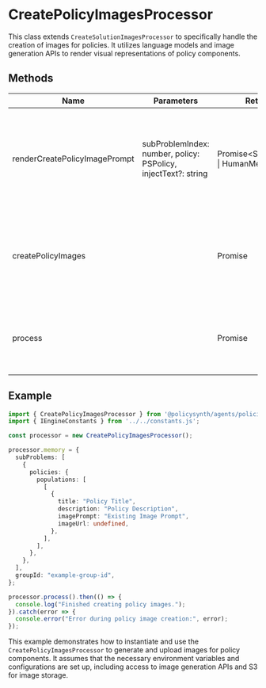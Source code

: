 # CreatePolicyImagesProcessor

This class extends `CreateSolutionImagesProcessor` to specifically handle the creation of images for policies. It utilizes language models and image generation APIs to render visual representations of policy components.

## Methods

| Name                           | Parameters                                      | Return Type | Description                                                                 |
|--------------------------------|-------------------------------------------------|-------------|-----------------------------------------------------------------------------|
| renderCreatePolicyImagePrompt  | subProblemIndex: number, policy: PSPolicy, injectText?: string | Promise<SystemMessage[] \| HumanMessage[]> | Generates the prompt messages for creating Dall-E 2 image prompts based on policy components. |
| createPolicyImages             |                                                 | Promise<void> | Iterates over sub-problems and their respective policies to create and upload images. |
| process                        |                                                 | Promise<void> | Initializes the chat model and starts the image creation process for policies. |

## Example

```typescript
import { CreatePolicyImagesProcessor } from '@policysynth/agents/policies/create/createPolicyImages.ts';
import { IEngineConstants } from '../../constants.js';

const processor = new CreatePolicyImagesProcessor();

processor.memory = {
  subProblems: [
    {
      policies: {
        populations: [
          [
            {
              title: "Policy Title",
              description: "Policy Description",
              imagePrompt: "Existing Image Prompt",
              imageUrl: undefined,
            },
          ],
        ],
      },
    },
  ],
  groupId: "example-group-id",
};

processor.process().then(() => {
  console.log("Finished creating policy images.");
}).catch(error => {
  console.error("Error during policy image creation:", error);
});
```

This example demonstrates how to instantiate and use the `CreatePolicyImagesProcessor` to generate and upload images for policy components. It assumes that the necessary environment variables and configurations are set up, including access to image generation APIs and S3 for image storage.